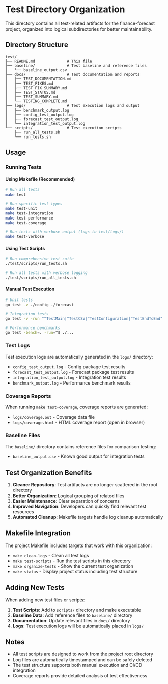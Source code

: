 # Test Directory Organization

This directory contains all test-related artifacts for the finance-forecast project, organized into logical subdirectories for better maintainability.

## Directory Structure

```
test/
├── README.md              # This file
├── baseline/              # Test baseline and reference files
│   └── baseline_output.csv
├── docs/                  # Test documentation and reports
│   ├── TEST_DOCUMENTATION.md
│   ├── TEST_FIXES.md
│   ├── TEST_FIX_SUMMARY.md
│   ├── TEST_STATUS.md
│   ├── TEST_SUMMARY.md
│   └── TESTING_COMPLETE.md
├── logs/                  # Test execution logs and output
│   ├── benchmark_output.log
│   ├── config_test_output.log
│   ├── forecast_test_output.log
│   └── integration_test_output.log
└── scripts/               # Test execution scripts
    ├── run_all_tests.sh
    └── run_tests.sh
```

## Usage

### Running Tests

#### Using Makefile (Recommended)
```bash
# Run all tests
make test

# Run specific test types
make test-unit
make test-integration
make test-performance
make test-coverage

# Run tests with verbose output (logs to test/logs/)
make test-verbose
```

#### Using Test Scripts
```bash
# Run comprehensive test suite
./test/scripts/run_tests.sh

# Run all tests with verbose logging
./test/scripts/run_all_tests.sh
```

#### Manual Test Execution
```bash
# Unit tests
go test -v ./config ./forecast

# Integration tests
go test -v -run "^TestMain|^TestCSV|^TestConfiguration|^TestEndToEnd" .

# Performance benchmarks
go test -bench=. -run=^$ ./...
```

### Test Logs

Test execution logs are automatically generated in the `logs/` directory:

- `config_test_output.log` - Config package test results
- `forecast_test_output.log` - Forecast package test results  
- `integration_test_output.log` - Integration test results
- `benchmark_output.log` - Performance benchmark results

### Coverage Reports

When running `make test-coverage`, coverage reports are generated:
- `logs/coverage.out` - Coverage data file
- `logs/coverage.html` - HTML coverage report (open in browser)

### Baseline Files

The `baseline/` directory contains reference files for comparison testing:
- `baseline_output.csv` - Known good output for integration tests

## Test Organization Benefits

1. **Cleaner Repository**: Test artifacts are no longer scattered in the root directory
2. **Better Organization**: Logical grouping of related files
3. **Easier Maintenance**: Clear separation of concerns
4. **Improved Navigation**: Developers can quickly find relevant test resources
5. **Automated Cleanup**: Makefile targets handle log cleanup automatically

## Makefile Integration

The project Makefile includes targets that work with this organization:

- `make clean-logs` - Clean all test logs
- `make test-scripts` - Run the test scripts in this directory  
- `make organize-tests` - Show the current test organization
- `make status` - Display project status including test structure

## Adding New Tests

When adding new test files or scripts:

1. **Test Scripts**: Add to `scripts/` directory and make executable
2. **Baseline Data**: Add reference files to `baseline/` directory
3. **Documentation**: Update relevant files in `docs/` directory
4. **Logs**: Test execution logs will be automatically placed in `logs/`

## Notes

- All test scripts are designed to work from the project root directory
- Log files are automatically timestamped and can be safely deleted
- The test structure supports both manual execution and CI/CD integration
- Coverage reports provide detailed analysis of test effectiveness
